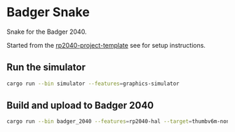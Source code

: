 # Badger Snake

Snake for the Badger 2040.

Started from the [rp2040-project-template](https://github.com/rp-rs/rp2040-project-template) see for setup instructions.

## Run the simulator

```bash
cargo run --bin simulator --features=graphics-simulator
```

## Build and upload to Badger 2040

```bash
cargo run --bin badger_2040 --features=rp2040-hal --target=thumbv6m-none-eabi
```
